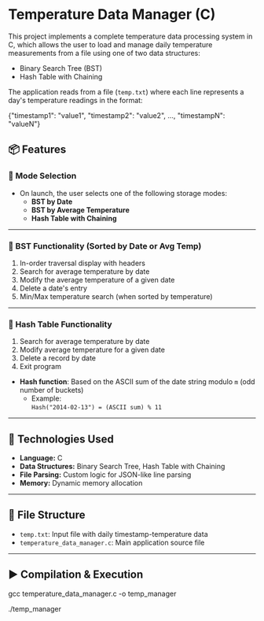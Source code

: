 # Temperature Data Manager (C)

This project implements a complete temperature data processing system in C, which allows the user to load and manage daily temperature measurements from a file using one of two data structures:

- Binary Search Tree (BST)
- Hash Table with Chaining

The application reads from a file (`temp.txt`) where each line represents a day's temperature readings in the format:

{"timestamp1": "value1", "timestamp2": "value2", ..., "timestampN": "valueN"}

## 📦 Features

### 🔸 Mode Selection
- On launch, the user selects one of the following storage modes:
  - **BST by Date**
  - **BST by Average Temperature**
  - **Hash Table with Chaining**

---

### 🔹 BST Functionality (Sorted by Date or Avg Temp)
1. In-order traversal display with headers
2. Search for average temperature by date
3. Modify the average temperature of a given date
4. Delete a date's entry
5. Min/Max temperature search (when sorted by temperature)

---

### 🔹 Hash Table Functionality
1. Search for average temperature by date
2. Modify average temperature for a given date
3. Delete a record by date
4. Exit program

- **Hash function**: Based on the ASCII sum of the date string modulo `m` (odd number of buckets)
  - Example:  
    `Hash("2014-02-13") = (ASCII sum) % 11`

---

## 🔧 Technologies Used

- **Language:** C
- **Data Structures:** Binary Search Tree, Hash Table with Chaining
- **File Parsing:** Custom logic for JSON-like line parsing
- **Memory:** Dynamic memory allocation

---

## 📂 File Structure

- `temp.txt`: Input file with daily timestamp-temperature data
- `temperature_data_manager.c`: Main application source file

---

## ▶️ Compilation & Execution

gcc temperature_data_manager.c -o temp_manager

./temp_manager
